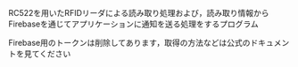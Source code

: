 RC522を用いたRFIDリーダによる読み取り処理および，読み取り情報からFirebaseを通じてアプリケーションに通知を送る処理をするプログラム

Firebase用のトークンは削除してあります，取得の方法などは公式のドキュメントを見てください
